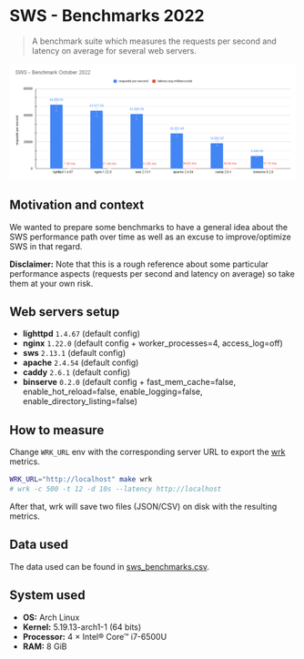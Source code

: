 # SWS - Benchmarks 2022

> A benchmark suite which measures the requests per second and latency on average for several web servers.

<img title="SWS - Benchmarks 2022" src="sws_benchmarks.png" width="860">

## Motivation and context

We wanted to prepare some benchmarks to have a general idea about the SWS performance path over time as well as an excuse to improve/optimize SWS in that regard.

**Disclaimer:** Note that this is a rough reference about some particular performance aspects (requests per second and latency on average) so take them at your own risk.

## Web servers setup

- **lighttpd** `1.4.67` (default config)
- **nginx** `1.22.0` (default config + worker_processes=4, access_log=off)
- **sws** `2.13.1` (default config)
- **apache** `2.4.54` (default config)
- **caddy** `2.6.1`  (default config)
- **binserve** `0.2.0` (default config + fast_mem_cache=false, enable_hot_reload=false, enable_logging=false, enable_directory_listing=false)

## How to measure

Change `WRK_URL` env with the corresponding server URL to export the [wrk](https://github.com/wg/wrk) metrics.

```sh
WRK_URL="http://localhost" make wrk
# wrk -c 500 -t 12 -d 10s --latency http://localhost
```

After that, wrk will save two files (JSON/CSV) on disk with the resulting metrics. 

## Data used

The data used can be found in [sws_benchmarks.csv](sws_benchmarks.csv).

## System used

- **OS:** Arch Linux
- **Kernel:** 5.19.13-arch1-1 (64 bits)
- **Processor:** 4 × Intel® Core™ i7-6500U
- **RAM:** 8 GiB
